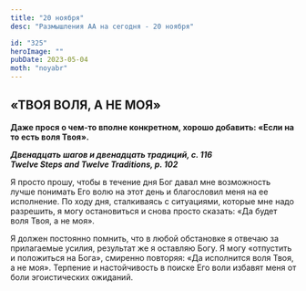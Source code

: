 ```yaml
---
title: "20 ноября"
desc: "Размышления АА на сегодня - 20 ноября"

id: "325"
heroImage: ""
pubDate: 2023-05-04
moth: "noyabr"
---
```


## «ТВОЯ ВОЛЯ, А НЕ МОЯ»

**Даже прося о чем-то вполне конкретном, хорошо добавить: «Если на то есть
воля Твоя».**

**_Двенадцать шагов и двенадцать традиций, с. 116  
Twelve Steps and Twelve Traditions, p. 102_**

Я просто прошу, чтобы в течение дня Бог давал мне возможность лучше понимать
Его волю на этот день и благословил меня на ее исполнение. По ходу дня,
сталкиваясь с ситуациями, которые мне надо разрешить, я могу остановиться и
снова просто сказать: «Да будет воля Твоя, а не моя».

Я должен постоянно помнить, что в любой обстановке я отвечаю за прилагаемые
усилия, результат же я оставляю Богу. Я могу «отпустить и положиться на Бога»,
смиренно повторяя: «Да исполнится воля Твоя, а не моя». Терпение и
настойчивость в поиске Его воли избавят меня от боли эгоистических ожиданий.
